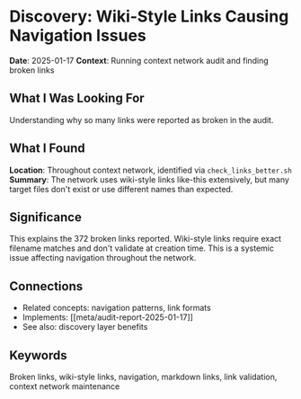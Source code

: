 # Discovery: Wiki-Style Links Causing Navigation Issues

**Date**: 2025-01-17
**Context**: Running context network audit and finding broken links

## What I Was Looking For
Understanding why so many links were reported as broken in the audit.

## What I Found
**Location**: Throughout context network, identified via `check_links_better.sh`
**Summary**: The network uses wiki-style links like-this extensively, but many target files don't exist or use different names than expected.

## Significance
This explains the 372 broken links reported. Wiki-style links require exact filename matches and don't validate at creation time. This is a systemic issue affecting navigation throughout the network.

## Connections
- Related concepts: navigation patterns, link formats
- Implements: [[meta/audit-report-2025-01-17]]
- See also: discovery layer benefits

## Keywords
Broken links, wiki-style links, navigation, markdown links, link validation, context network maintenance